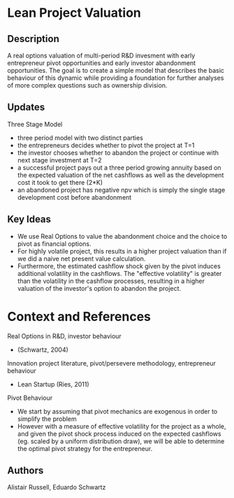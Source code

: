 # Lean Project Valuation

## Description

A real options valuation of multi-period R&D invesment with early entrepreneur pivot opportunities and early investor abandonment opportunities. The goal is to create a simple  model that describes the basic behaviour of this dynamic while providing a foundation for further analyses of more complex questions such as ownership division.

## Updates

Three Stage Model
- three period model with two distinct parties
- the entrepreneurs decides whether to pivot the project at T=1
- the investor chooses whether to abandon the project or continue with next stage investment at T=2
- a successful project pays out a three period growing annuity based on the expected valuation of the net cashflows as well as the development cost it took to get there (2*K)
- an abandoned project has negative npv which is simply the single stage development cost before abandonment

## Key Ideas

- We use Real Options to value the abandonment choice and the choice to pivot as financial options.
- For highly volatile project, this results in a higher project valuation than if we did a naive net present value calculation.
- Furthermore, the estimated cashflow shock given by the pivot induces additional volatility in the cashflows. The "effective volatility" is greater than the volatility in the cashflow processes, resulting in a higher valuation of the investor's option to abandon the project.

# Context and References

Real Options in R&D, investor behaviour
- (Schwartz, 2004)

Innovation project literature, pivot/persevere methodology, entrepreneur behaviour
- Lean Startup (Ries, 2011)

Pivot Behaviour
- We start by assuming that pivot mechanics are exogenous in order to simplify the problem
- However with a measure of effective volatility for the project as a whole, and given the pivot shock process induced on the expected cashflows (eg. scaled by a uniform distribution draw), we will be able to determine the optimal pivot strategy for the entrepreneur.

## Authors
Alistair Russell, Eduardo Schwartz

